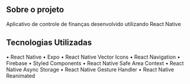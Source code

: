 ## Sobre o projeto

Aplicativo de controle de finanças desenvolvido utilizando React Native

## Tecnologias Utilizadas

• React Native
• Expo
• React Native Vector Icons
• React Navigation
• Firebase
• Styled Components
• React Native Safe Area Context
• React Native Async Storage
• React Native Gesture Handler
• React Native Reanimated
